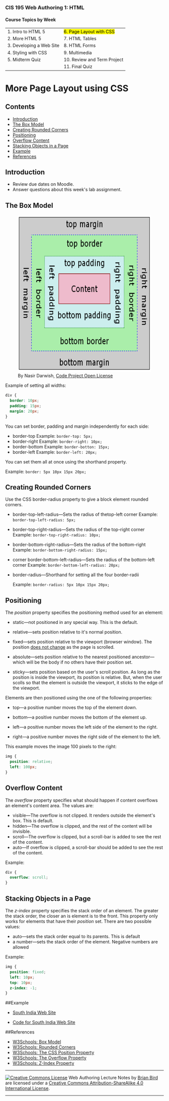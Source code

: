 ### CIS 195 Web Authoring 1: HTML

#### Course Topics by Week

|                          |                                      |
| ------------------------ | ------------------------------------ |
| 1. Intro to HTML 5       | <mark>6. Page Layout with CSS</mark> |
| 2. More HTML 5           | 7. HTML Tables                       |
| 3. Developing a Web Site | 8. HTML Forms                        |
| 4. Styling with CSS      | 9. Multimedia                        |
| 5. Midterm Quiz          | 10. Review and Term Project          |
|                          | 11. Final Quiz                       |

# More Page Layout using CSS

## Contents

-   [Introduction](#introduction)
-   [The Box Model](#the-box-model)
-   [Creating Rounded Corners](#creating-rounded-corners)
-   [Positioning](#positioning)
-   [Overflow Content](#overflow-content)
-   [Stacking Objects in a Page](#stacking-objects-in-a-page)
-   [Example](#example)
-   [References](#references)



## Introduction

-   Review due dates on Moodle.
-   Answer questions about this week's lab assignment.



## The Box Model

<figure><img src="boxmodel-image.png" alt="CSS box model" height="500px">
<figcaption>By Nasir Darwish, <a href="https://www.codeproject.com/info/cpol10.aspx">Code Project Open License</a></figcaption>
</figure>

Example of setting all widths:

```css
div {
  border: 10px;
  padding: 15px;
  margin: 20px;
}
```

You can set border, padding and margin independently for each side:

- border-top
  Example: `border-top: 5px;`
- border-right
  Example: `border-right: 10px;`
- border-bottom
  Example: `border-botton: 15px;`
- border-left
  Example: `border-left: 20px;`

You can set them all at once using the shorthand property.

Example: `border: 5px 10px 15px 20px;`



## Creating Rounded Corners

Use the CSS border-radius property to give a block element rounded corners.

- border-top-left-radius&mdash;Sets the radius of thetop-left corner
  Example: `border-top-left-radius: 5px;`

- border-top-right-radius&mdash;Sets the radius of the top-right corner
  Example: `border-top-right-radius: 10px;`

- border-bottom-right-radius&mdash;Sets the radius of the bottom-right
  Example: `border-bottom-right-radius: 15px;`

- corner border-bottom-left-radius&mdash;Sets the radius of the bottom-left corner
  Example: `border-bottom-left-radius: 20px;`

- border-radius&mdash;Shorthand for setting all the four border-radii

  Example: `border-radius: 5px 10px 15px 20px;`

  

## Positioning

The *position* property specifies the positioning method used for an element: 

- static&mdash;not positioned in any special way. This is the default.

- relative&mdash;sets position relative to it's normal position.

- fixed&mdash;sets position relative to the viewport (browser window). The position <u>does not change</u> as the page is scrolled.

- absolute&mdash;sets position relative to the nearest positioned ancestor&mdash;which  will be the body if no others have their position set.

- sticky&mdash;sets position based on the user's scroll position. As long as the position is inside the viewport, its position is relative. But, when the user scolls so that the element is outside the viewport, it sticks to the edge of the viewport.

  

Elements are then positioned using the one of the following properties:

- top&mdash;a positive number moves the top of the element down.

- bottom&mdash;a positive number moves the bottom of the element up.

- left&mdash;a positive number moves the left side of the element to the right.

- right&mdash;a positive number moves the right side of the element to the left.

  

This example moves the image 100 pixels to the right:

```css 
img {
  position: relative;
  left: 100px;
}
```



## Overflow Content

The *overflow* property specifies what should happen if content overflows an element's content area. The values are:

- visible&mdash;The overflow is not clipped. It renders outside the element's box. This is default.
- hidden&mdash;The overflow is clipped, and the rest of the content will be invisible.
- scroll&mdash;The overflow is clipped, but a scroll-bar is added to see the rest of the content.
- auto&mdash;If overflow is clipped, a scroll-bar should be added to see the rest of the content.

Example:

```css
div {
  overflow: scroll;
}
```





## Stacking Objects in a Page

The *z-index* property specifies the stack order of an element. The greater the stack order, the closer an  is element is to the front. This property only works for elements that have their *position* set. There are two possible values:
- auto&mdash;sets the stack order equal to its parents. This is default	
- a number&mdash;sets the stack order of the element. Negative numbers are allowed

Example:

```css
img {
  position: fixed;
  left: 10px;
  top: 10px;
  z-index: -1;
}
```



##Example

* [South India Web Site](https://lcc-cit.github.io/CIS195-Demos/Unit03/Finished/Index.htm)

* [Code for South India Web Site](https://github.com/LCC-CIT/CIS195-Demos/tree/master/Unit03)

  

##References

* [W3Schools: Box Model ](https://www.w3schools.com/css/css_boxmodel.asp)
* [W3Schools: Rounded Corners](https://www.w3schools.com/css/css3_borders.asp)
* [W3Schools: The CSS Position Property](https://www.w3schools.com/css/css_positioning.asp)
* [W3Schools: The Overflow Property](https://www.w3schools.com/cssref/pr_pos_overflow.asp)
* [W3Schools: Z-Index Property](https://www.w3schools.com/cssref/pr_pos_z-index.asp)



------

[![Creative Commons License](https://i.creativecommons.org/l/by-sa/4.0/88x31.png)](http://creativecommons.org/licenses/by-sa/4.0/) Web Authoring Lecture Notes by [Brian Bird](https://profbird.online) are licensed under a [Creative Commons Attribution-ShareAlike 4.0 International License](http://creativecommons.org/licenses/by-sa/4.0/). 

------------

